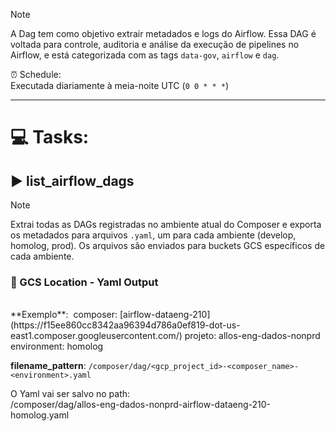 
> [!NOTE] 
> A Dag tem como objetivo extrair metadados e logs do Airflow.
> Essa DAG é voltada para controle, auditoria e análise da execução de pipelines no Airflow, e está categorizada com as tags `data-gov`, `airflow` e `dag`.

⏰ Schedule:  
	Executada diariamente à meia-noite UTC (`0 0 * * *`)


---

# 💻 Tasks:

## ▶️ list_airflow_dags


> [!NOTE] 
> Extrai todas as DAGs registradas no ambiente atual do Composer e exporta os metadados para arquivos `.yaml`, um para cada ambiente (develop, homolog, prod).
> Os arquivos são enviados para buckets GCS específicos de cada ambiente.

### 📁 GCS Location - Yaml Output
<br>
**Exemplo**:  
&nbsp;composer: [airflow-dataeng-210](https://f15ee860cc8342aa96394d786a0ef819-dot-us-east1.composer.googleusercontent.com/)  
projeto: allos-eng-dados-nonprd  
environment: homolog  

**filename_pattern**:  `/composer/dag/<gcp_project_id>-<composer_name>-<environment>.yaml`  


  
O Yaml vai ser salvo no path:  
/composer/dag/allos-eng-dados-nonprd-airflow-dataeng-210-homolog.yaml

